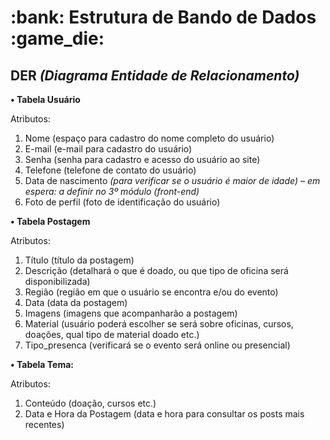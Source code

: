 <h1><b> :bank: Estrutura de Bando de Dados :game_die: </b></h1> 

<h2> DER <i>(Diagrama Entidade de Relacionamento)</i> </h2>

<b>•	Tabela Usuário</b>

Atributos:
1.	 Nome (espaço para cadastro do nome completo do usuário)
2.	 E-mail (e-mail para cadastro do usuário)
3.	 Senha (senha para cadastro e acesso do usuário ao site)
4.	 Telefone (telefone de contato do usuário)
5.	 Data de nascimento <i>(para verificar se o usuário é maior de idade) – em espera: a definir no 3º módulo (front-end)</i>
6.	 Foto de perfil (foto de identificação do usuário)

<b>• Tabela Postagem</b>
  
Atributos:
1.	Título (título da postagem)
2.	Descrição (detalhará o que é doado, ou que tipo de oficina será disponibilizada)
3.	Região (região em que o usuário se encontra e/ou do evento)
4.	Data (data da postagem)
5.	Imagens (imagens que acompanharão a postagem)
6.	Material (usuário poderá escolher se será sobre oficinas, cursos, doações, qual tipo de material doado etc.)
7.	Tipo_presenca (verificará se o evento será online ou presencial)

<b>• Tabela Tema:</b>

Atributos:
1.	Conteúdo (doação, cursos etc.)
2.	Data e Hora da Postagem (data e hora para consultar os posts mais recentes)
